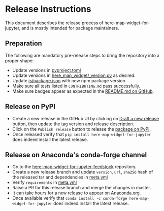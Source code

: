 # Release Instructions
This document describes the release process of here-map-widget-for-jupyter, and is mostly intended for package maintainers.

## Preparation

The following are mandatory pre-release steps to bring the repository into a proper shape:

- Update versions in [pyproject.toml](pyproject.toml)
- Update versions in [here_map_widget/_version.py](here_map_widget/_version.py) as desired.
- Update [js/package.json](js/package.json) with new npm package version.  
- Make sure all tests listed in `CONTRIBUTING.md` pass successfully.
- Make sure badges appear as expected in the [README.md on GitHub](https://github.com/heremaps/here-map-widget-for-jupyter/blob/master/README.md).

## Release on PyPI

- Create a new release in the GitHub UI by clicking on [Draft a new release](https://github.com/heremaps/here-map-widget-for-jupyter/releases/new) button, then update the tag version and release description.
- Click on the `Publish release` button to release the [package on PyPI](https://pypi.org/project/here-map-widget-for-jupyter/).
- Once released verify that `pip install here-map-widget-for-jupyter` does indeed install the latest release.

  
## Release on Anaconda's conda-forge channel

- Go to the [here-map-widget-for-jupyter-feedstock](https://github.com/conda-forge/here-map-widget-for-jupyter-feedstock) repository.
- Create a new release branch and update `version`, `url`, `sha256` hash of the released tar and dependencies in [meta.yml](https://github.com/conda-forge/here-map-widget-for-jupyter-feedstock/blob/master/recipe/meta.yaml)
- Verify `requirements` in [meta.yml](https://github.com/conda-forge/here-map-widget-for-jupyter-feedstock/blob/master/recipe/meta.yaml)
- Raise a PR for this release branch and merge the changes in master.
- It can take hours for a new release to [appear on Anaconda.org](https://anaconda.org/conda-forge/here-map-widget-for-jupyter).
- Once available verify that `conda install -c conda-forge here-map-widget-for-jupyter` does indeed install the latest release.
